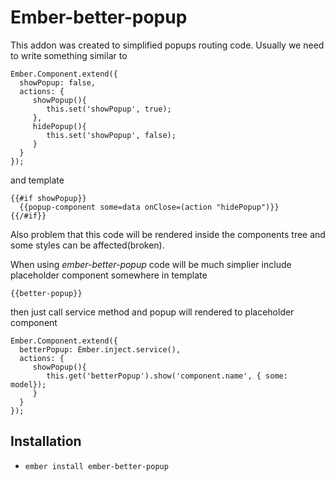 # Ember-better-popup

This addon was created to simplified popups routing code.
Usually we need to write something similar to

```
Ember.Component.extend({
  showPopup: false,
  actions: {
     showPopup(){
        this.set('showPopup', true);
     },
     hidePopup(){
        this.set('showPopup', false);
     }
  }
});
```
and template
```
{{#if showPopup}}
  {{popup-component some=data onClose=(action "hidePopup")}}
{{/#if}}
```
Also problem that this code will be rendered inside the components tree and some styles can be affected(broken).

When using *ember-better-popup* code will be much simplier
include placeholder component somewhere in template
```
{{better-popup}}
```

then just call service method and popup will rendered to placeholder component 

```
Ember.Component.extend({
  betterPopup: Ember.inject.service(),
  actions: {
     showPopup(){
        this.get('betterPopup').show('component.name', { some: model});
     }
  }
});
```

## Installation

* `ember install ember-better-popup`
